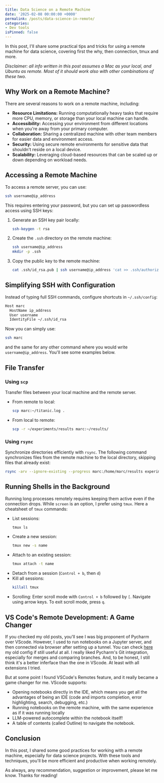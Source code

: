 ```yaml
---
title: Data Science on a Remote Machine
date: '2025-02-08 00:00:00 +0000'
permalink: /posts/data-science-in-remote/
categories:
- Dev tools
isPinned: false
---
```


In this post, I'll share some practical tips and tricks for using a remote machine for data science, covering first the why, then connection, tmux and more.

*Disclaimer: all info written in this post assumes a Mac as your local, and Ubuntu as remote. Most of it should work also with other combinations of these two.*

## Why Work on a Remote Machine?

There are several reasons to work on a remote machine, including:

- **Resource Limitations:** Running computationally heavy tasks that require more CPU, memory, or storage than your local machine can handle.  
- **Accessibility:** Accessing your environment from different locations when you're away from your primary computer.  
- **Collaboration:** Sharing a centralized machine with other team members for easier data and environment access.  
- **Security:** Using secure remote environments for sensitive data that shouldn't reside on a local device.  
- **Scalability:** Leveraging cloud-based resources that can be scaled up or down depending on workload needs.  
 
## Accessing a Remote Machine

To access a remote server, you can use:

```bash
ssh username@ip_address
```

This requires entering your password, but you can set up passwordless access using SSH keys:

1. Generate an SSH key pair locally:
   ```bash
   ssh-keygen -t rsa
   ```
2. Create the `.ssh` directory on the remote machine:
   ```bash
   ssh username@ip_address 
   mkdir -p .ssh
   ```
3. Copy the public key to the remote machine:
   ```bash
   cat .ssh/id_rsa.pub | ssh username@ip_address 'cat >> .ssh/authorized_keys'
   ```

## Simplifying SSH with Configuration

Instead of typing full SSH commands, configure shortcuts in `~/.ssh/config`:

```bash
Host marc
  HostName ip_address
  User username
  IdentityFile ~/.ssh/id_rsa
```

Now you can simply use:

```bash
ssh marc
```

and the same for any other command where you would write `username@ip_address`. You'll see some examples below.

## File Transfer

### Using `scp`

Transfer files between your local machine and the remote server.

- From remote to local:
  ```bash
  scp marc:~/titanic.log .
  ```
- From local to remote:
  ```bash
  scp -r ~/experiments/results marc:~/results/
  ```

### Using `rsync`

Synchronize directories efficiently with `rsync`. The following command synchronizes files from the remote machine to the local directory, skipping files that already exist:

```bash
rsync -arv --ignore-existing --progress marc:/home/marc/results experiments/results/
```

## Running Shells in the Background

Running long processes remotely requires keeping them active even if the connection drops. While `screen` is an option, I prefer using `tmux`. Here a cheatsheet of `tmux` commands:

- List sessions:
  ```bash
  tmux ls
  ```
- Create a new session:
  ```bash
  tmux new -s name
  ```
- Attach to an existing session:
  ```bash
  tmux attach -t name
  ```
- Detach from a session (`Control + b`, then `d`)
- Kill all sessions:
  ```bash
  killall tmux
  ```
- Scrolling: Enter scroll mode with `Control + b` followed by `[`. Navigate using arrow keys. To exit scroll mode, press `q`.

## VS Code's Remote Development: A Game Changer

If you checked my old posts, you'll see I was big proponent of Pycharm over VScode. However, I used to run notebooks on a Jupyter server, and then connected via browser after setting up a tunnel. You can check [here](/posts/jupyter-lab-on-a-remote-machine/) my old config if still useful at all. I really liked Pycharm's Git integration, especially for merges and comparing branches. And, to be honest, I still think it's a better inferface than the one in VScode. At least with all extensions I tried.

But at some point I found VSCode's Remotes feature, and it really became a game changer for me. VScode supports:
- Opening notebooks directly in the IDE, which means you get all the advantages of being an IDE (code and imports completion, error highlighting, search, debugging, etc.)
- Running notebooks on the remote machine, with the same experience as if it was running locally
- LLM-powered autocomplete within the notebook itself!
- A table of contents (called Outline) to navigate the notebook.


 ## Conclusion

In this post, I shared some good practices for working with a remote machine, especially for data science projects. With these tools and techniques, you'll be more efficient and productive when working remotely.

As always, any recommendation, suggestion or improvement, please let me know. Thanks for reading!
